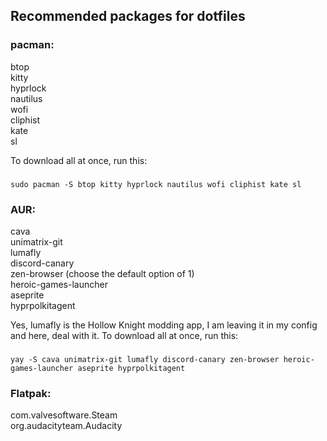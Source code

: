 ## Recommended packages for dotfiles

### pacman:    <br/>
btop    <br/>
kitty    <br/>
hyprlock    <br/>
nautilus    <br/>
wofi    <br/>
cliphist    <br/>
kate    <br/>
sl    <br/>

To download all at once, run this:
###
    sudo pacman -S btop kitty hyprlock nautilus wofi cliphist kate sl

### AUR:
cava    <br/>
unimatrix-git    <br/>
lumafly    <br/>
discord-canary    <br/>
zen-browser (choose the default option of 1)    <br/>
heroic-games-launcher    <br/>
aseprite    <br/>
hyprpolkitagent

Yes, lumafly is the Hollow Knight modding app, I am leaving it in my config and here, deal with it.
To download all at once, run this:
###
    yay -S cava unimatrix-git lumafly discord-canary zen-browser heroic-games-launcher aseprite hyprpolkitagent

### Flatpak:
com.valvesoftware.Steam    <br/>
org.audacityteam.Audacity    <br/>

